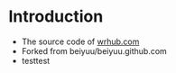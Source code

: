 # Introduction

* The source code of [wrhub.com](http://wrhub.com) 
* Forked from beiyuu/beiyuu.github.com
* testtest
